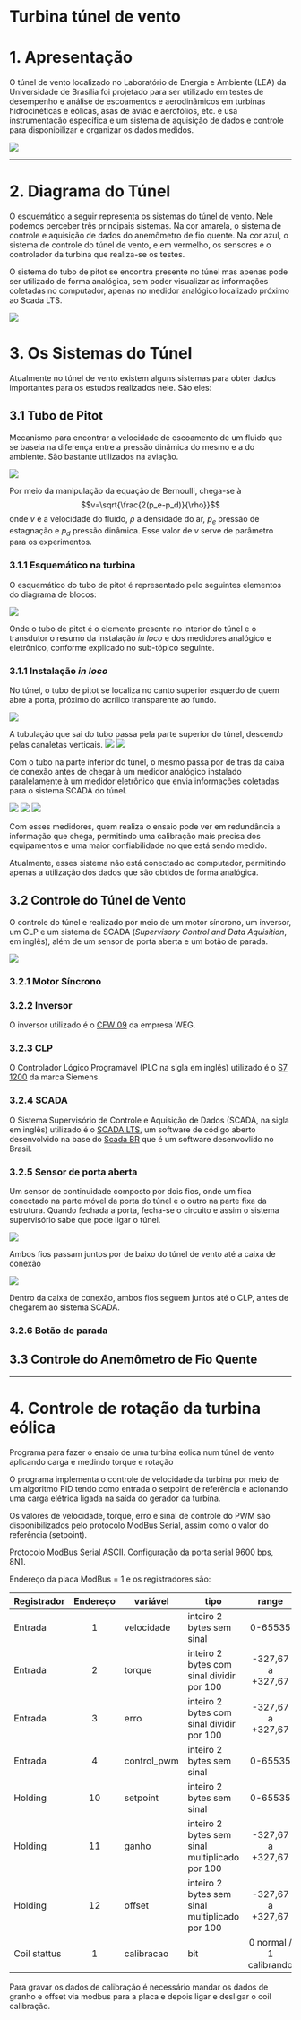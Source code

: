 # Turbina túnel de vento

# 1. Apresentação

O túnel de vento localizado no Laboratório de Energia e Ambiente (LEA) da Universidade de Brasília foi projetado para ser utilizado em testes de desempenho e análise de escoamentos e aerodinâmicos em turbinas hidrocinéticas e eólicas, asas de avião e aerofólios, etc. e usa instrumentação específica e um sistema de aquisição de dados e controle para disponibilizar e organizar os dados medidos.

![](Imagens/tunel_vento.jpg)
___
# 2. Diagrama do Túnel

O esquemático a seguir representa os sistemas do túnel de vento. Nele podemos perceber três principais sistemas. Na cor amarela, o sistema de controle e aquisição de dados do anemômetro de fio quente. Na cor azul, o sistema de controle do túnel de vento, e em vermelho, os sensores e o controlador da turbina que realiza-se os testes.

O sistema do tubo de pitot se encontra presente no túnel mas apenas pode ser utilizado de forma analógica, sem poder visualizar as informações coletadas no computador, apenas no medidor analógico localizado próximo ao Scada LTS.

![](Imagens/tunel_vento_diagrama.png)
# 3. Os Sistemas do Túnel

Atualmente no túnel de vento existem alguns sistemas para obter dados importantes para os estudos realizados nele. São eles:

## 3.1 Tubo de Pitot
Mecanismo para encontrar a velocidade de escoamento de um fluido que se baseia na diferença entre a pressão dinâmica do mesmo e a do ambiente. São bastante utilizados na aviação.

![](Imagens/tubo-pitot-capa.jpg)

Por meio da manipulação da equação de Bernoulli, chega-se à
$$v=\sqrt{\frac{2(p_e-p_d)}{\rho}}$$
onde $v$ é a velocidade do fluido, $\rho$ a densidade do ar, $p_e$ pressão de estagnação e $p_d$ pressão dinâmica. Esse valor de $v$ serve de parâmetro para os experimentos.

### 3.1.1 Esquemático na turbina

O esquemático do tubo de pitot é representado pelo seguintes elementos do diagrama de blocos:

![](Imagens/esquema_pitot.png)

Onde o tubo de pitot é o elemento presente no interior do túnel e o transdutor o resumo da instalação *in loco* e dos medidores analógico e eletrônico, conforme explicado no sub-tópico seguinte.
### 3.1.1 Instalação *in loco*

No túnel, o tubo de pitot se localiza no canto superior esquerdo de quem abre a porta, próximo do acrílico transparente ao fundo.

![](Imagens/local_pitot.png)

A tubulação que sai do tubo passa pela parte superior do túnel, descendo pelas canaletas verticais.
![](Imagens/cano_pitot_cima.png)
![](Imagens/cano_pitot_descendo.png)

Com o tubo na parte inferior do túnel, o mesmo passa por de trás da caixa de conexão antes de chegar à um medidor analógico instalado paralelamente à um medidor eletrônico que envia informações coletadas para o sistema SCADA do túnel.

![](Imagens/cano_pitot_caixa.png)
![](Imagens/cano_pitot_eletronico.png)
![](Imagens/pitot_analógico.png)

Com esses medidores, quem realiza o ensaio pode ver em redundância a informação que chega, permitindo uma calibração mais precisa dos equipamentos e uma maior confiabilidade no que está sendo medido.

Atualmente, esses sistema não está conectado ao computador, permitindo apenas a utilização dos dados que são obtidos de forma analógica.

## 3.2 Controle do Túnel de Vento

O controle do túnel e realizado por meio de um motor síncrono, um inversor, um CLP e um sistema de SCADA (*Supervisory Control and Data Aquisition*, em inglês), além de um sensor de porta aberta e um botão de parada.

![](Imagens/controle_tunel.png)
### 3.2.1 Motor Síncrono
### 3.2.2 Inversor

O inversor utilizado é o [CFW 09](Manuais/inversor.pdf) da empresa WEG.
 
### 3.2.3 CLP

O Controlador Lógico Programável (PLC na sigla em inglês) utilizado é o [S7 1200](Manuais/s71200_system_manual_en-US_en-US.pdf) da marca Siemens.

### 3.2.4 SCADA

O Sistema Supervisório de Controle e Aquisição de Dados (SCADA, na sigla em inglês) utilizado é o [SCADA LTS](https://github.com/SCADA-LTS/Scada-LTS), um software de código aberto desenvolvido na base do [Scada BR](https://scadabr.org/) que é um software desenvovlido no Brasil.

### 3.2.5 Sensor de porta aberta

Um sensor de continuidade composto por dois fios, onde um fica conectado na parte móvel da porta do túnel e o outro na parte fixa da estrutura. Quando fechada a porta, fecha-se o circuito e assim o sistema supervisório sabe que pode ligar o túnel.

![](Imagens/sensor_porta.jpg)

Ambos fios passam juntos por de baixo do túnel de vento até a caixa de conexão

![](Imagens/sensor_fios.jpg)

Dentro da caixa de conexão, ambos fios seguem juntos até o CLP, antes de chegarem ao sistema SCADA.
### 3.2.6 Botão de parada

## 3.3 Controle do Anemômetro de Fio Quente

___
# 4. Controle de rotação da turbina eólica 
Programa para fazer o ensaio de uma turbina eolica num túnel de vento aplicando carga e medindo torque e rotação

O programa implementa o controle de velocidade da turbina por meio de um algoritmo PID tendo como entrada o setpoint de referência e acionando uma carga elétrica ligada na saída do gerador da turbina.

Os valores de velocidade, torque, erro e sinal de controle do PWM são disponibilizados pelo protocolo ModBus Serial, assim como o valor do referência (setpoint).

Protocolo ModBus Serial ASCII. 
Configuração da porta serial 9600 bps, 8N1.

Endereço da placa ModBus = 1 e os registradores são:

| Registrador  | Endereço | variável    | tipo                                           |          range          |
| ------------ | :------: | ----------- | ---------------------------------------------- | :---------------------: |
| Entrada      |    1     | velocidade  | inteiro 2 bytes sem sinal                      |         0-65535         |
| Entrada      |    2     | torque      | inteiro 2 bytes com sinal dividir por 100      |    -327,67 a +327,67    |
| Entrada      |    3     | erro        | inteiro 2 bytes com sinal dividir por 100      |    -327,67 a +327,67    |
| Entrada      |    4     | control_pwm | inteiro 2 bytes sem sinal                      |         0-65535         |
| Holding      |    10    | setpoint    | inteiro 2 bytes sem sinal                      |         0-65535         |
| Holding      |    11    | ganho       | inteiro 2 bytes sem sinal multiplicado por 100 |    -327,67 a +327,67    |
| Holding      |    12    | offset      | inteiro 2 bytes sem sinal multiplicado por 100 |    -327,67 a +327,67    |
| Coil stattus |    1     | calibracao  | bit                                            | 0 normal / 1 calibrando |

Para gravar os dados de calibração é necessário mandar os dados de granho e offset via modbus para a placa e depois ligar e desligar o coil calibração.



